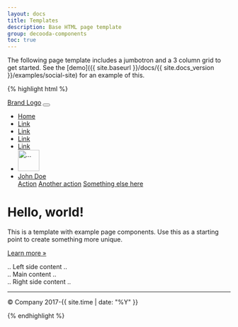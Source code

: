 ```yaml
---
layout: docs
title: Templates
description: Base HTML page template
group: decooda-components
toc: true
---
```


The following page template includes a jumbotron and a 3 column grid to get started. See the [demo]({{ site.baseurl }}/docs/{{ site.docs_version }}/examples/social-site) for an example of this.

<div class="bd-example">
  <div class="bd-example-container">
    <div class="bd-example-container-header" style="background-color: #80bdff;"></div>
    <div class="d-example-container-body d-flex flex-row justify-content-center p-2 rounded">
     <div class="d-example-container-col mx-1"></div>
     <div class="d-example-container-col-m mx-1"></div>
     <div class="d-example-container-col mx-1"></div>
    </div>
  </div>
</div>

{% highlight html %}
<!doctype html>
<html lang="en">
  <head>
    <!-- Required meta tags -->
    <meta charset="utf-8">
    <meta name="viewport" content="width=device-width, initial-scale=1, shrink-to-fit=no">
    <!-- Bootstrap CSS -->
    <link rel="stylesheet" href="./path/to/bootstrap.min.css">
    <title>Hello, world!</title>
  </head>
  <body>
    <nav class="navbar navbar-expand-md navbar-dark fixed-top bg-primary">
      <a class="navbar-brand" href="#">Brand Logo</a>
      <button class="navbar-toggler" type="button" data-toggle="collapse" data-target="#navbarsExampleDefault" aria-controls="navbarsExampleDefault" aria-expanded="false" aria-label="Toggle navigation">
        <span class="navbar-toggler-icon"></span>
      </button>
      <div class="collapse navbar-collapse justify-content-end" id="navbarsExampleDefault">
        <ul class="navbar-nav align-items-baseline">
          <li class="nav-item active">
            <a class="nav-link initialism" href="#">Home</a>
          </li>
          <li class="nav-item">
            <a class="nav-link initialism" href="#">Link</a>
          </li>
          <li class="nav-item">
            <a class="nav-link initialism" href="#">Link</a>
          </li>
          <li class="nav-item">
            <a class="nav-link initialism" href="#">Link</a>
          </li>
          <li class="nav-item">
            <a class="nav-link initialism" href="#">Link</a>
          </li>
          <li class="nav-item">
            <img class="rounded-circle" src="http://www.placeimg.com/48/48/people" width="48" height="48" alt="...">
          </li>
          <li class="nav-item dropdown">
            <a class="nav-link dropdown-toggle initialism" href="#" id="dropdown01" data-toggle="dropdown" aria-expanded="false">John Doe</a>
            <div class="dropdown-menu dropdown-menu-right" aria-labelledby="dropdown01">
              <a class="dropdown-item" href="#">Action</a>
              <a class="dropdown-item" href="#">Another action</a>
              <a class="dropdown-item" href="#">Something else here</a>
            </div>
          </li>
        </ul>
      </div>
    </nav>
    <main role="main">
      <!-- Main jumbotron for a primary marketing message or call to action -->
      <div class="jumbotron">
        <div class="container">
          <h1 class="display-3">Hello, world!</h1>
          <p>This is a template with example page components. Use this as a starting point to create something more unique. </p>
          <p><a class="btn btn-primary btn-lg" href="#" role="button">Learn more &raquo;</a></p>
        </div>
      </div>
      <div class="container">
        <!-- Example row of columns -->
        <div class="row mx-lg-n5 justify-content-center">
          <div class="col-lg-3">
            .. Left side content ..
          </div>
          <div class="col-lg-5">
            .. Main content ..
          </div>
          <div class="col-lg-3">
            .. Right side content ..
          </div>
        </div>
        <hr>
      </div> <!-- /container -->
    </main>
    <footer class="container">
      <p>&copy; Company 2017-{{ site.time | date: "%Y" }}</p>
    </footer>
    <!-- Optional JavaScript -->
    <!-- jQuery first, then Popper.js, then Bootstrap JS -->
    <script src="./path/to/jquery-3.3.1.js"></script>
    <script src="./path/to/popper.js"></script>
    <script src="./path/to/bootstrap.min.js"></script>
  </body>
</html>

{% endhighlight %}
